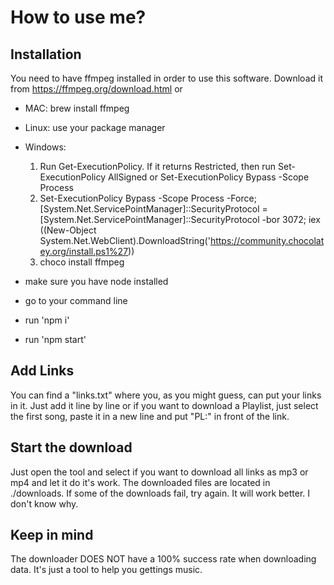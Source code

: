 # How to use me?

## Installation

You need to have ffmpeg installed in order to use this software. Download it from https://ffmpeg.org/download.html or

- MAC: brew install ffmpeg
- Linux: use your package manager
- Windows:

  1. Run Get-ExecutionPolicy. If it returns Restricted, then run Set-ExecutionPolicy AllSigned or Set-ExecutionPolicy Bypass -Scope Process
  2. Set-ExecutionPolicy Bypass -Scope Process -Force; [System.Net.ServicePointManager]::SecurityProtocol = [System.Net.ServicePointManager]::SecurityProtocol -bor 3072; iex ((New-Object System.Net.WebClient).DownloadString('https://community.chocolatey.org/install.ps1%27))
  3. choco install ffmpeg

- make sure you have node installed
- go to your command line
- run 'npm i'
- run 'npm start'

## Add Links

You can find a "links.txt" where you, as you might guess, can put your links in it.
Just add it line by line or if you want to download a Playlist, just select the first song, paste it in a new line and put "PL:" in front of the link.

## Start the download

Just open the tool and select if you want to download all links as mp3 or mp4 and let it do it's work.
The downloaded files are located in ./downloads. If some of the downloads fail, try again. It will work better. I don't know why.

## Keep in mind

The downloader DOES NOT have a 100% success rate when downloading data.
It's just a tool to help you gettings music.
